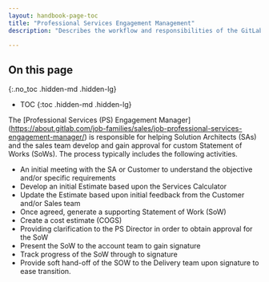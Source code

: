 ```yaml
---
layout: handbook-page-toc
title: "Professional Services Engagement Management"
description: "Describes the workflow and responsibilities of the GitLab Professional Services Engagement Manager."

---
```


## On this page
{:.no_toc .hidden-md .hidden-lg}

- TOC
{:toc .hidden-md .hidden-lg}

The [Professional Services (PS) Engagement Manager] (https://about.gitlab.com/job-families/sales/job-professional-services-engagement-manager/) is responsible for helping Solution Architects (SAs) and the sales team develop and gain approval for custom Statement of Works (SoWs). The process typically includes the following activities.

* An initial meeting with the SA or Customer to understand the objective and/or specific requirements
* Develop an initial Estimate based upon the Services Calculator
* Update the Estimate based upon initial feedback from the Customer and/or Sales team
* Once agreed, generate a supporting Statement of Work (SoW)
* Create a cost estimate (COGS)
* Providing clarification to the PS Director in order to obtain approval for the SoW
* Present the SoW to the account team to gain signature
* Track progress of the SoW through to signature
* Provide soft hand-off of the SOW to the Delivery team upon signature to ease transition. 
